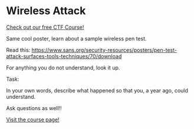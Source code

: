 # Wireless Attack

[Check out our free CTF Course!](https://academy.hoppersroppers.org/mod/page/view.php?id=914)

Same cool poster, learn about a sample wireless pen test.

Read this: <https://www.sans.org/security-resources/posters/pen-test-attack-surfaces-tools-techniques/70/download>

For anything you do not understand, look it up.

Task:

In your own words, describe what happened so that you, a year ago, could understand. 

Ask questions as well!!

[Visit the course page!](https://academy.hoppersroppers.org/mod/assign/view.php?id=914)
